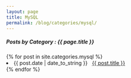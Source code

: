 ```yaml
---
layout: page
title: MySQL
permalink: /blog/categories/mysql/
---
```


<h5> Posts by Category : {{ page.title }} </h5>
<div class="card">
{% for post in site.categories.mysql %}
 <li class="category-posts"><span>{{ post.date | date_to_string }}</span> &nbsp; <a href="{{ post.url }}">{{ post.title }}</a></li>
{% endfor %}
</div>